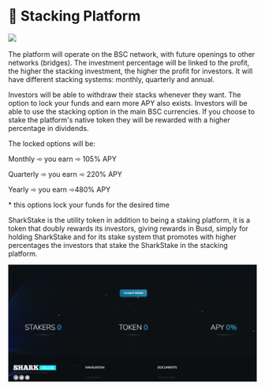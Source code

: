 # 🦈 Stacking Platform

![](.gitbook/assets/WHY\_STAKING.png)

&#x20;

The platform will operate on the BSC network, with future openings to other networks (bridges). The investment percentage will be linked to the profit, the higher the stacking investment, the higher the profit for investors. It will have different stacking systems: monthly, quarterly and annual.

&#x20;

Investors will be able to withdraw their stacks whenever they want. The option to lock your funds and earn more APY also exists. Investors will be able to use the stacking option in the main BSC currencies. If you choose to stake the platform's native token they will be rewarded with a higher percentage in dividends.

&#x20;

The locked options will be:

&#x20;

Monthly ➾ you earn ➾ 105% APY

Quarterly ➾ you earn ➾ 220% APY

Yearly ➾ you earn ➾480% APY

&#x20;                                               \* this options lock your funds for the desired time

&#x20;

SharkStake is the utility token in addition to being a staking platform, it is a token that doubly rewards its investors, giving rewards in Busd, simply for holding SharkStake and for its stake system that promotes with higher percentages the investors that stake the SharkStake in the stacking platform.

![](<.gitbook/assets/ima2 (1).png>)
